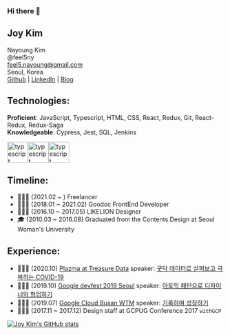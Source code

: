 ### Hi there 👋
## Joy Kim
Nayoung Kim<br/>
@feel5ny<br/>
feel5.nayoung@gmail.com<br/>
Seoul, Korea<br/>
[Github](https://github.com/feel5ny) | [LinkedIn](https://www.linkedin.com/in/feel5ny/) | [Blog](https://feel5ny.github.io/)

## Technologies:
**Proficient**: JavaScript, Typescript, HTML, CSS, React, Redux, Git, React- Redux, Redux-Saga<br/>
**Knowledgeable**: Cypress, Jest, SQL, Jenkins
<div style="display:flex;">
  <img src="https://media.giphy.com/media/ln7z2eWriiQAllfVcn/giphy.gif" alt="typescript" width="48px" />
  <img src="https://media.giphy.com/media/MhAjImzXlNF5r7m3O5/giphy.gif" alt="typescript" width="48px" />
  <img src="https://media.giphy.com/media/eNAsjO55tPbgaor7ma/giphy.gif" alt="typescript" width="48px" />
</div>

## Timeline:
- 👩🏻‍💻 (2021.02 ~ ) Freelancer
- 👩🏻‍💻 (2018.01 ~ 2021.02) Goodoc FrontEnd Developer
- 👩🏻‍🎨 (2016.10 ~ 2017.05) LIKELION Designer
- 🎓 (2010.03 ~ 2016.08) Graduated from the Contents Design at Seoul Woman's University

## Experience:
- 👩🏻‍💻 (2020.10) [Plazma at Treasure Data](https://plazma.red/ko/event-plazma-korea/) speaker: [굿닥 데이터로 살펴보고 극복하는 COVID-19
](https://www.treasuredata.com/ko/plazma13-korea/)
- 👩🏻‍💻 (2019.10) [Google devfest 2019 Seoul](https://festa.io/events/559) speaker: [아토믹 패턴으로 디자이너와 협업하기](https://speakerdeck.com/feel5ny/atomig-paeteoneuro-dijaineowa-hyeobeobhagi)
- 👩🏻‍💻 (2019.07) [Google Cloud Busan WTM](https://festa.io/events/370) speaker: [기록하며 성장하기](https://speakerdeck.com/feel5ny/giroghamyeo-seongjanghagi)
- 👩🏻‍🎨 (2017.11 ~ 2017.12) Design staff at GCPUG Conference 2017 `withGCP`


[![Joy Kim's GitHub stats](https://github-readme-stats.vercel.app/api?username=feel5ny&show_icons=true&theme=react)](https://github.com/anuraghazra/github-readme-stats)

<!--
**feel5ny/feel5ny** is a ✨ _special_ ✨ repository because its `README.md` (this file) appears on your GitHub profile.

Here are some ideas to get you started:

- 🔭 I’m currently working on ...
- 🌱 I’m currently learning ...
- 👯 I’m looking to collaborate on ...
- 🤔 I’m looking for help with ...
- 💬 Ask me about ...
- 📫 How to reach me: ...
- 😄 Pronouns: ...
- ⚡ Fun fact: ...
-->
